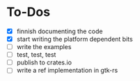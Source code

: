 # To-Dos

 * [x] finnish documenting the code
 * [x] start writing the platform dependent bits
 * [ ] write the examples
 * [ ] test, test, test
 * [ ] publish to crates.io
 * [ ] write a ref implementation in gtk-rs
